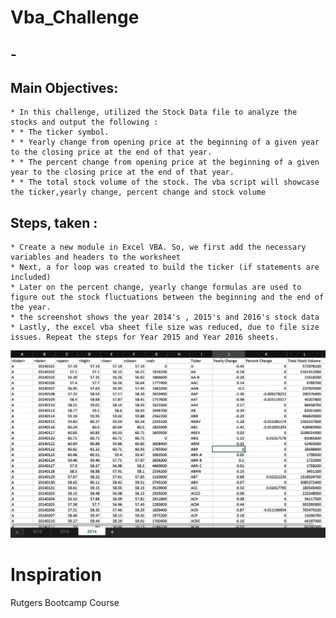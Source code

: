 # Vba_Challenge
## -
  ## Main Objectives:
    * In this challenge, utilized the Stock Data file to analyze the stocks and output the following : 
    * * The ticker symbol.
    * * Yearly change from opening price at the beginning of a given year to the closing price at the end of that year.
    * * The percent change from opening price at the beginning of a given year to the closing price at the end of that year.
    * * The total stock volume of the stock. The vba script will showcase the ticker,yearly change, percent change and stock volume 
 
  ## Steps, taken :
    * Create a new module in Excel VBA. So, we first add the necessary variables and headers to the worksheet
    * Next, a for loop was created to build the ticker (if statements are included)
    * Later on the percent change, yearly change formulas are used to figure out the stock fluctuations between the beginning and the end of the year.
    * the screenshot shows the year 2014's , 2015's and 2016's stock data
    * Lastly, the excel vba sheet file size was reduced, due to file size issues. Repeat the steps for Year 2015 and Year 2016 sheets.




![Example](https://github.com/sherinmatt/Vba_Challenge/blob/master/images/Year_2014.png)

# Inspiration
Rutgers Bootcamp Course






